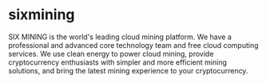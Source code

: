 # sixmining
SIX MINING is the world's leading cloud mining platform. We have a professional and advanced core technology team and free cloud computing services. We use clean energy to power cloud mining, provide cryptocurrency enthusiasts with simpler and more efficient mining solutions, and bring the latest mining experience to your cryptocurrency.
